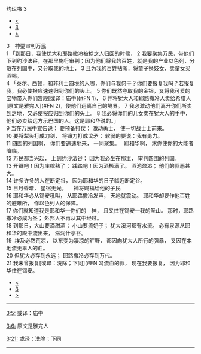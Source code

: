 ﻿





 约珥书 3




* [<](bible/JOL02.md)
* [3](bible/JOL.md)
* [>](bible/AMO01.md)



 
3　神要审判万民  
1 「到那日，我使犹大和耶路撒冷被掳之人归回的时候， 
2 我要聚集万民，带他们下到约沙法谷，在那里施行审判；因为他们将我的百姓，就是我的产业以色列，分散在列国中，又分取我的地土， 
3 且为我的百姓拈阄，将童子换妓女，卖童女买酒喝。  
4 「泰尔、西顿，和非利士四境的人哪，你们与我何干？你们要报复我吗？若报复我，我必使报应速速归到你们的头上。 
5 你们既然夺取我的金银，又将我可爱的宝物带入你们宫殿[或译：庙中](#FN
1)， 
6 并将犹大人和耶路撒冷人卖给希腊人[原文是雅完人](#FN
2)，使他们远离自己的境界。 
7 我必激动他们离开你们所卖到之地，又必使报应归到你们的头上。 
8 我必将你们的儿女卖在犹大人的手中，他们必卖给远方示巴国的人。这是耶和华说的。」  
9 当在万民中宣告说： 要预备打仗； 激动勇士， 使一切战士上前来。  
10 要将犁头打成刀剑， 将镰刀打成戈矛； 软弱的要说：我有勇力。  
11 四围的列国啊， 你们要速速地来， 一同聚集。    耶和华啊， 求你使你的大能者降临。     
12 万民都当兴起， 上到约沙法谷； 因为我必坐在那里， 审判四围的列国。  
13 开镰吧！因为庄稼熟了； 践踏吧！因为酒榨满了。 酒池盈溢； 他们的罪恶甚大。     
14 许多许多的人在断定谷， 因为耶和华的日子临近断定谷。  
15 日月昏暗， 星宿无光。 　神将赐福给他的子民  
16 耶和华必从锡安吼叫， 从耶路撒冷发声， 天地就震动。 耶和华却要作他百姓的避难所， 作以色列人的保障。     
17 你们就知道我是耶和华—你们的　神， 且又住在锡安—我的圣山。 那时，耶路撒冷必成为圣； 外邦人不再从其中经过。     
18 到那日，大山要滴甜酒； 小山要流奶子； 犹大溪河都有水流。 必有泉源从耶和华的殿中流出来， 滋润什亭谷。     
19  埃及必然荒凉， 以东变为凄凉的旷野， 都因向犹大人所行的强暴， 又因在本地流无辜人的血。  
20 但犹大必存到永远； 耶路撒冷必存到万代。  
21 我未曾报复[或译：洗除；下同](#FN
3)流血的罪， 现在我要报复， 因为耶和华住在锡安。 
* [<](bible/JOL02.md)
* [3](bible/JOL.md)
* [>](bible/AMO01.md)





---


[3:5:](#V5)
或译：庙中


[3:6:](#V6)
原文是雅完人


[3:21:](#V21)
或译：洗除；下同




---










